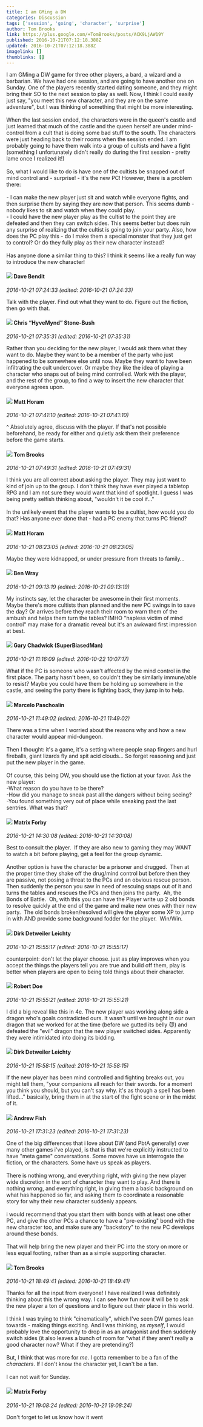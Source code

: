 ```yaml
---
title: I am GMing a DW
categories: Discussion
tags: ['session', 'going', 'character', 'surprise']
author: Tom Brooks
link: https://plus.google.com/+TomBrooks/posts/ACK9LjAW19Y
published: 2016-10-21T07:12:18.388Z
updated: 2016-10-21T07:12:18.388Z
imagelink: []
thumblinks: []
---
```


I am GMing a DW game for three other players, a bard, a wizard and a barbarian. We have had one session, and are going to have another one on Sunday. One of the players recently started dating someone, and they might bring their SO to the next session to play as well. Now, I think I could easily just say, &quot;you meet this new character, and they are on the same adventure&quot;, but I was thinking of something that might be more interesting.<br /><br />When the last session ended, the characters were in the queen&#39;s castle and just learned that much of the castle and the queen herself are under mind-control from a cult that is doing some bad stuff to the south. The characters  were just heading back to their rooms when the session ended. I am probably going to have them walk into a group of cultists and have a fight (something I unfortunately didn&#39;t really do during the first session - pretty lame once I realized it!)<br /><br />So, what I would like to do is have one of the cultists be snapped out of mind control and - surprise! - it&#39;s the new PC! However, there is a problem there:<br /><br />- I can make the new player just sit and watch while everyone fights, and then surprise them by saying they are now that person. This seems dumb - nobody likes to sit and watch when they could play.<br />- I could have the new player play as the cultist to the point they are defeated and then they can switch sides. This seems better but does ruin any surprise of realizing that the cultist is going to join your party. Also, how does the PC play this - do I make them a special monster that they just get to control? Or do they fully play as their new character instead?<br /><br />Has anyone done a similar thing to this? I think it seems like a really fun way to introduce the new character!
<div id='comment z123z5upslz2gzz1q224jp1yawngjd331'>
  <h4><img src='{{site.baseurl}}//images/avatars/102976751767181240085_photo.jpg'> Dave Bendit</h4>
      <p><cite>2016-10-21 07:24:33 (edited: 2016-10-21 07:24:33)</cite></p>
        <p>Talk with the player. Find out what they want to do. Figure out the fiction, then go with that.</p>
</div>
        

<div id='comment z123z5upslz2gzz1q224jp1yawngjd331'>
  <h4><img src='{{site.baseurl}}//images/avatars/108053817066303198241_photo.jpg'> Chris “HyveMynd” Stone-Bush</h4>
      <p><cite>2016-10-21 07:35:31 (edited: 2016-10-21 07:35:31)</cite></p>
        <p>Rather than you deciding for the new player, I would ask them what they want to do. Maybe they want to be a member of the party who just happened to be somewhere else until now. Maybe they want to have been infiltrating the cult undercover. Or maybe they like the idea of playing a character who snaps out of being mind controlled. Work with the player, and the rest of the group, to find a way to insert the new character that everyone agrees upon.</p>
</div>
        

<div id='comment z123z5upslz2gzz1q224jp1yawngjd331'>
  <h4><img src='{{site.baseurl}}//images/avatars/105472060898626050077_photo.jpg'> Matt Horam</h4>
      <p><cite>2016-10-21 07:41:10 (edited: 2016-10-21 07:41:10)</cite></p>
        <p>^ Absolutely agree, discuss with the player. If that&#39;s not possible beforehand, be ready for either and quietly ask them their preference before the game starts.</p>
</div>
        

<div id='comment z123z5upslz2gzz1q224jp1yawngjd331'>
  <h4><img src='{{site.baseurl}}//images/avatars/113707433801731037664_photo.jpg'> Tom Brooks</h4>
      <p><cite>2016-10-21 07:49:31 (edited: 2016-10-21 07:49:31)</cite></p>
        <p>I think you are all correct about asking the player. They may just want to kind of join up to the group. I don&#39;t think they have ever played a tabletop RPG and I am not sure they would want that kind of spotlight. I guess I was being pretty selfish thinking about, &quot;wouldn&#39;t it be cool if...&quot;<br /><br />In the unlikely event that the player wants to be a cultist, how would you do that? Has anyone ever done that - had a PC enemy that turns PC friend?</p>
</div>
        

<div id='comment z123z5upslz2gzz1q224jp1yawngjd331'>
  <h4><img src='{{site.baseurl}}//images/avatars/105472060898626050077_photo.jpg'> Matt Horam</h4>
      <p><cite>2016-10-21 08:23:05 (edited: 2016-10-21 08:23:05)</cite></p>
        <p>Maybe they were kidnapped, or under pressure from threats to family...</p>
</div>
        

<div id='comment z123z5upslz2gzz1q224jp1yawngjd331'>
  <h4><img src='{{site.baseurl}}//images/avatars/117478240607286855024_photo.jpg'> Ben Wray</h4>
      <p><cite>2016-10-21 09:13:19 (edited: 2016-10-21 09:13:19)</cite></p>
        <p>My instincts say, let the character be awesome in their first moments. Maybe there&#39;s more cultists than planned and the new PC swings in to save the day? Or arrives before they reach their room to warn them of the ambush and helps them turn the tables? IMHO &quot;hapless victim of mind control&quot; may make for a dramatic reveal but it&#39;s an awkward first impression at best.</p>
</div>
        

<div id='comment z123z5upslz2gzz1q224jp1yawngjd331'>
  <h4><img src='{{site.baseurl}}//images/avatars/116608326050301336060_photo.jpg'> Gary Chadwick (SuperBiasedMan)</h4>
      <p><cite>2016-10-21 11:16:09 (edited: 2016-10-22 10:07:17)</cite></p>
        <p>What if the PC is someone who wasn&#39;t affected by the mind control in the first place. The party hasn&#39;t been, so couldn&#39;t they be similarly immune/able to resist? Maybe you could have them be holding up somewhere in the castle, and seeing the party there is fighting back, they jump in to help.</p>
</div>
        

<div id='comment z123z5upslz2gzz1q224jp1yawngjd331'>
  <h4><img src='{{site.baseurl}}//images/avatars/107338296656333320250_photo.jpg'> Marcelo Paschoalin</h4>
      <p><cite>2016-10-21 11:49:02 (edited: 2016-10-21 11:49:02)</cite></p>
        <p>There was a time when I worried about the reasons why and how a new character would appear mid-dungeon.<br /><br />Then I thought: it&#39;s a game, it&#39;s a setting where people snap fingers and hurl fireballs, giant lizards fly and spit acid clouds... So forget reasoning and just put the new player in the game.<br /><br />Of course, this being DW, you should use the fiction at your favor. Ask the new player:<br />-What reason do you have to be there?<br />-How did you manage to sneak past all the dangers without being seeing?<br />-You found something very out of place while sneaking past the last sentries. What was that?</p>
</div>
        

<div id='comment z123z5upslz2gzz1q224jp1yawngjd331'>
  <h4><img src='{{site.baseurl}}//images/avatars/109565352442943400435_photo.jpg'> Matrix Forby</h4>
      <p><cite>2016-10-21 14:30:08 (edited: 2016-10-21 14:30:08)</cite></p>
        <p>Best to consult the player.  If they are also new to gaming they may WANT to watch a bit before playing, get a feel for the group dynamic. <br /><br />Another option is have the character be a prisoner and drugged.  Then at the proper time they shake off the drug/mind control but before then they are passive, not posing a threat to the PCs and an obvious rescue person.  Then suddenly the person you saw in need of rescuing snaps out of it and turns the tables and rescues the PCs and then joins the party.  Ah, the Bonds of Battle.  Oh, with this you can have the Player write up 2 old bonds to resolve quickly at the end of the game and make new ones with their new party.  The old bonds broken/resolved will give the player some XP to jump in with AND provide some background fodder for the player.  Win/Win.</p>
</div>
        

<div id='comment z123z5upslz2gzz1q224jp1yawngjd331'>
  <h4><img src='{{site.baseurl}}//images/avatars/107200488853215420475_photo.jpg'> Dirk Detweiler Leichty</h4>
      <p><cite>2016-10-21 15:55:17 (edited: 2016-10-21 15:55:17)</cite></p>
        <p>counterpoint: don&#39;t let the player choose. just as play improves when you accept the things the players tell you are true and build off them, play is better when players are open to being told things about their character.</p>
</div>
        

<div id='comment z123z5upslz2gzz1q224jp1yawngjd331'>
  <h4><img src='{{site.baseurl}}//images/avatars/105487846931822189120_photo.jpg'> Robert Doe</h4>
      <p><cite>2016-10-21 15:55:21 (edited: 2016-10-21 15:55:21)</cite></p>
        <p>I did a big reveal like this in 4e. The new player was working along side a dragon who&#39;s goals contradicted ours. It wasn&#39;t until we brought in our own dragon that we worked for at the time (before we gutted its belly 😈) and defeated the &quot;evil&quot; dragon that the new player switched sides. Apparently they were intimidated into doing its bidding.</p>
</div>
        

<div id='comment z123z5upslz2gzz1q224jp1yawngjd331'>
  <h4><img src='{{site.baseurl}}//images/avatars/107200488853215420475_photo.jpg'> Dirk Detweiler Leichty</h4>
      <p><cite>2016-10-21 15:58:15 (edited: 2016-10-21 15:58:15)</cite></p>
        <p>If the new player has been mind controlled and fighting breaks out, you might tell them, &quot;your companions all reach for their swords. for a moment you think you should, but you can&#39;t say why. it&#39;s as though a spell has been lifted...&quot; basically, bring them in at the start of the fight scene or in the midst of it.</p>
</div>
        

<div id='comment z123z5upslz2gzz1q224jp1yawngjd331'>
  <h4><img src='{{site.baseurl}}//images/avatars/109840962456887986459_photo.jpg'> Andrew Fish</h4>
      <p><cite>2016-10-21 17:31:23 (edited: 2016-10-21 17:31:23)</cite></p>
        <p>One of the big differences that i love about DW (and PbtA generally) over many other games i&#39;ve played, is that is that we&#39;re explicitly instructed to have &quot;meta game&quot; conversations.  Some moves have us interrogate the fiction, or the characters.  Some have us speak as players.<br /><br />There is nothing wrong, and everything right, with giving the new player wide discretion in the sort of character they want to play.  And there is nothing wrong, and everything right, in giving them a basic background on what has happened so far, and asking them to coordinate a reasonable story for why their new character suddenly appears.<br /><br />i would recommend that you start them with bonds with at least one other PC, and give the other PCs a chance to have a &quot;pre-existing&quot; bond with the new character too, and make sure any &quot;backstory&quot; to the new PC develops around these bonds.<br /><br />That will help bring the new player and their PC into the story on more or less equal footing, rather than as a simple supporting character.</p>
</div>
        

<div id='comment z123z5upslz2gzz1q224jp1yawngjd331'>
  <h4><img src='{{site.baseurl}}//images/avatars/113707433801731037664_photo.jpg'> Tom Brooks</h4>
      <p><cite>2016-10-21 18:49:41 (edited: 2016-10-21 18:49:41)</cite></p>
        <p>Thanks for all the input from everyone! I have realized I was definitely thinking about this the wrong way. I can see how fun now it will be to ask the new player a ton of questions and to figure out their place in this world.<br /><br />I think I was trying to think &quot;cinematically&quot;, which I&#39;ve seen DW games lean towards - making things exciting. And I was thinking, as <i>myself</i>, I would probably love the opportunity to drop in as an antagonist and then suddenly switch sides (it also leaves a bunch of room for &quot;what if they aren&#39;t really a good character now? What if they are pretending?)<br /><br />But, I think that was more for <i>me</i>. I gotta remember to be a fan of the <i>characters</i>. If I don&#39;t know the character yet, I can&#39;t be a fan.<br /><br />I can not wait for Sunday.</p>
</div>
        

<div id='comment z123z5upslz2gzz1q224jp1yawngjd331'>
  <h4><img src='{{site.baseurl}}//images/avatars/109565352442943400435_photo.jpg'> Matrix Forby</h4>
      <p><cite>2016-10-21 19:08:24 (edited: 2016-10-21 19:08:24)</cite></p>
        <p>Don&#39;t forget to let us know how it went</p>
</div>
        